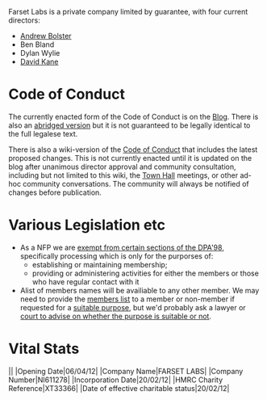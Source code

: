 Farset Labs is a private company limited by guarantee, with four current directors:

-   [Andrew Bolster](http://wiki.farsetlabs.org.uk/User:Bolster "User:Bolster")
-   Ben Bland
-   Dylan Wylie
-   [David Kane](http://wiki.farsetlabs.org.uk/w/index.php?title=User:DavidKane&action=edit&redlink=1 "User:DavidKane (page does not exist)")

Code of Conduct
===============

The currently enacted form of the Code of Conduct is on the [Blog](http://farsetlabs.org.uk/blog/membership/code-of-conduct/full-code-of-conduct-for-members/). There is also an [abridged version](http://farsetlabs.org.uk/blog/membership/code-of-conduct/) but it is not guaranteed to be legally identical to the full legalese text.

There is also a wiki-version of the [Code of Conduct](http://wiki.farsetlabs.org.uk/Code_of_Conduct "Code of Conduct") that includes the latest proposed changes. This is not currently enacted until it is updated on the blog after unanimous director approval and community consultation, including but not limited to this wiki, the [Town Hall](http://wiki.farsetlabs.org.uk/Town_Hall "Town Hall") meetings, or other ad-hoc community conversations. The community will always be notified of changes before publication.

Various Legislation etc
=======================

-   As a NFP we are [exempt from certain sections of the DPA'98](http://www.ico.gov.uk/upload/documents/library/data_protection/practical_application/gpn_not_for_profit_v1.0_web_version.pdf), specifically processing which is only for the purporses of:
    -   establishing or maintaining membership;
    -   providing or administering activities for either the members or those who have regular contact with it
-   Alist of members names will be availiable to any other member. We may need to provide the [members list](http://www.legislation.gov.uk/ukpga/2006/46/section/113) to a member or non-member if requested for a [suitable purpose](http://www.legislation.gov.uk/ukpga/2006/46/section/116), but we'd probably ask a lawyer or [court to advise on whether the purpose is suitable or not](http://www.legislation.gov.uk/ukpga/2006/46/section/117).

Vital Stats
===========

||
|Opening Date|06/04/12|
|Company Name|FARSET LABS|
|Company Number|NI611278|
|Incorporation Date|20/02/12|
|HMRC Charity Reference|XT33366|
|Date of effective charitable status|20/02/12|
